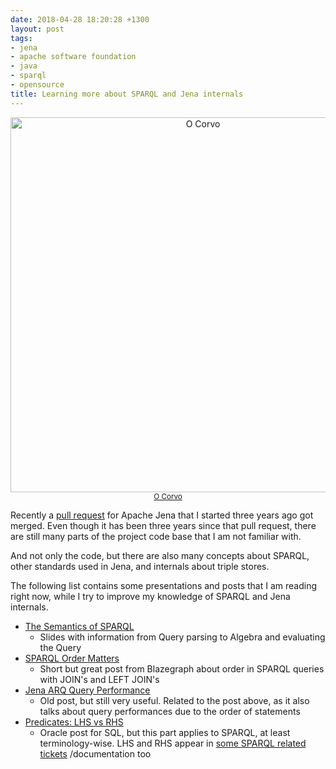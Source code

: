 ```yaml
---
date: 2018-04-28 18:20:28 +1300
layout: post
tags:
- jena
- apache software foundation
- java
- sparql
- opensource
title: Learning more about SPARQL and Jena internals
---
```


<p style='text-align: center;'>
<a href="https://kinow.deviantart.com/art/O-Corvo-742473382"><img style="display: inline; width: 600px;" class="ui image" src="/assets/posts/{{ page.date | date: "%Y-%m-%d" }}-{{ page.title | slugify }}/ocorvo.jpg" alt="O Corvo" /></a>
<br/>
<small><a href="https://kinow.deviantart.com/art/O-Corvo-742473382">O Corvo</a></small>
</p>

Recently a [pull request](https://github.com/apache/jena/pull/114/) for Apache Jena
that I started three years ago got merged. Even though it has been three years since
that pull request, there are still many parts of the project code base that I am
not familiar with.

And not only the code, but there are also many concepts about SPARQL, other standards
used in Jena, and internals about triple stores.

The following list contains some presentations and posts that I am reading right now,
while I try to improve my knowledge of SPARQL and Jena internals.

* [The Semantics of SPARQL](https://www.slideshare.net/olafhartig/the-semantics-of-sparql)
    - Slides with information from Query parsing to Algebra and evaluating the Query
* [SPARQL Order Matters](https://wiki.blazegraph.com/wiki/index.php/SPARQL_Order_Matters)
	- Short but great post from Blazegraph about order in SPARQL queries with JOIN's
	and LEFT JOIN's
* [Jena ARQ Query Performance](https://gregheartsfield.com/2012/08/26/jena-arq-query-performance.html)
	- Old post, but still very useful. Related to the post above, as it also talks about
	query performances due to the order of statements
* [Predicates: LHS vs RHS](http://oracle.readthedocs.io/en/latest/sql/indexes/predicates-lhs-vs-rhs.html)
	- Oracle post for SQL, but this part applies to SPARQL, at least terminology-wise. LHS
	and RHS appear in [some SPARQL related tickets](https://issues.apache.org/jira/browse/JENA-1534)
	/documentation too
